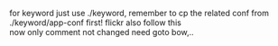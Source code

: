 for keyword just use ./keyword, remember to cp the related conf from ./keyword/app-conf first!
flickr also follow this   
now only comment not changed need goto bow,..
